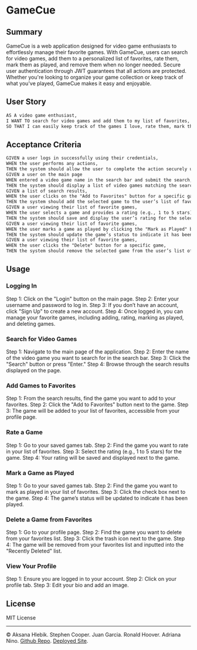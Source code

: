 # GameCue

## Summary

GameCue is a web application designed for video game enthusiasts to effortlessly manage their favorite games. With GameCue, users can search for video games, add them to a personalized list of favorites, rate them, mark them as played, and remove them when no longer needed. Secure user authentication through JWT guarantees that all actions are protected. Whether you're looking to organize your game collection or keep track of what you've played, GameCue makes it easy and enjoyable.

## User Story

```md
AS A video game enthusiast,
I WANT TO search for video games and add them to my list of favorites,
SO THAT I can easily keep track of the games I love, rate them, mark them as played, and manage my collection efficiently.
```

## Acceptance Criteria

```md
GIVEN a user logs in successfully using their credentials,
WHEN the user performs any actions,
THEN the system should allow the user to complete the action securely using JWT for authentication.
GIVEN a user on the main page
WHEN entered a video game name in the search bar and submit the search,
THEN the system should display a list of video games matching the search query.
GIVEN a list of search results,
WHEN the user clicks on the "Add to Favorites" button for a specific game,
THEN the system should add the selected game to the user’s list of favorites.
GIVEN a user viewing their list of favorite games,
WHEN the user selects a game and provides a rating (e.g., 1 to 5 stars),
THEN the system should save and display the user’s rating for the selected game.
GIVEN a user viewing their list of favorite games,
WHEN the user marks a game as played by clicking the "Mark as Played" button,
THEN the system should update the game’s status to indicate it has been played.
GIVEN a user viewing their list of favorite games,
WHEN the user clicks the "Delete" button for a specific game,
THEN the system should remove the selected game from the user’s list of favorites.
```

## Usage

### Logging In

Step 1: Click on the "Login" button on the main page.
Step 2: Enter your username and password to log in.
Step 3: If you don’t have an account, click "Sign Up" to create a new account.
Step 4: Once logged in, you can manage your favorite games, including adding, rating, marking as played, and deleting games.

### Search for Video Games

Step 1: Navigate to the main page of the application.
Step 2: Enter the name of the video game you want to search for in the search bar.
Step 3: Click the "Search" button or press "Enter."
Step 4: Browse through the search results displayed on the page.

### Add Games to Favorites

Step 1: From the search results, find the game you want to add to your favorites.
Step 2: Click the "Add to Favorites" button next to the game.
Step 3: The game will be added to your list of favorites, accessible from your profile page.

### Rate a Game

Step 1: Go to your saved games tab.
Step 2: Find the game you want to rate in your list of favorites.
Step 3: Select the rating (e.g., 1 to 5 stars) for the game.
Step 4: Your rating will be saved and displayed next to the game.

### Mark a Game as Played

Step 1: Go to your saved games tab.
Step 2: Find the game you want to mark as played in your list of favorites.
Step 3: Click the check box next to the game.
Step 4: The game’s status will be updated to indicate it has been played.

### Delete a Game from Favorites

Step 1: Go to your profile page.
Step 2: Find the game you want to delete from your favorites list.
Step 3: Click the trash icon next to the game.
Step 4: The game will be removed from your favorites list and inputted into the "Recently Deleted" list.

### View Your Profile

Step 1: Ensure you are logged in to your account.
Step 2: Click on your profile tab.
Step 3: Edit your bio and add an image.

## License

MIT License

---

© Aksana Hlebik. Stephen Cooper. Juan Garcia. Ronald Hoover. Adriana Nino. [Github Repo](https://github.com/AksanaH/game-grove). [Deployed Site]().
